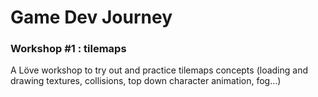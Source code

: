 # Game Dev Journey

### Workshop #1 : tilemaps

A Löve workshop to try out and practice tilemaps concepts (loading and drawing textures, collisions, top down character animation, fog...)